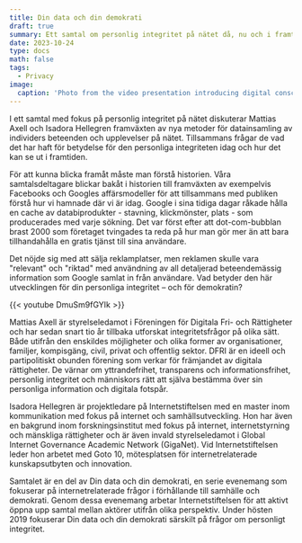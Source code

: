 ```yaml
---
title: Din data och din demokrati
draft: true
summary: Ett samtal om personlig integritet på nätet då, nu och i framtiden
date: 2023-10-24
type: docs
math: false
tags:
  - Privacy
image:
  caption: 'Photo from the video presentation introducing digital consciousness at Goto10 Stockholm'
---
```


I ett samtal med fokus på personlig integritet på nätet diskuterar Mattias Axell och Isadora Hellegren framväxten av nya metoder för datainsamling av individers beteenden och upplevelser på nätet. Tillsammans frågar de vad det har haft för betydelse för den personliga integriteten idag och hur det kan se ut i framtiden.

För att kunna blicka framåt måste man förstå historien. Våra samtalsdeltagare blickar bakåt i historien till framväxten av exempelvis Facebooks och Googles affärsmodeller för att tillsammans med publiken förstå hur vi hamnade där vi är idag. Google i sina tidiga dagar råkade hålla en cache av databiprodukter - stavning, klickmönster, plats - som producerades med varje sökning. Det var först efter att dot-com-bubblan brast 2000 som företaget tvingades ta reda på hur man gör mer än att bara tillhandahålla en gratis tjänst till sina användare.

Det nöjde sig med att sälja reklamplatser, men reklamen skulle vara "relevant" och "riktad" med användning av all detaljerad beteendemässig information som Google samlat in från användare. Vad betyder den här utvecklingen för din personliga integritet – och för demokratin?

{{< youtube DmuSm9fGYIk >}}

Mattias Axell är styrelseledamot i Föreningen för Digitala Fri- och Rättigheter och har sedan snart tio år tillbaka utforskat integritetsfrågor på olika sätt. Både utifrån den enskildes möjligheter och olika former av organisationer, familjer, kompisgäng, civil, privat och offentlig sektor. DFRI är en ideell och partipolitiskt obunden förening som verkar för främjandet av digitala rättigheter. De värnar om yttrandefrihet, transparens och informationsfrihet, personlig integritet och människors rätt att själva bestämma över sin personliga information och digitala fotspår.

Isadora Hellegren är projektledare på Internetstiftelsen med en master inom kommunikation med fokus på internet och samhällsutveckling. Hon har även en bakgrund inom forskningsinstitut med fokus på internet, internetstyrning och mänskliga rättigheter och är även invald styrelseledamot i Global Internet Governance Academic Network (GigaNet). Vid Internetstiftelsen leder hon arbetet med Goto 10, mötesplatsen för internetrelaterade kunskapsutbyten och innovation.

Samtalet är en del av Din data och din demokrati, en serie evenemang som fokuserar på internetrelaterade frågor i förhållande till samhälle och demokrati. Genom dessa evenemang arbetar Internetstiftelsen för att aktivt öppna upp samtal mellan aktörer utifrån olika perspektiv. Under hösten 2019 fokuserar Din data och din demokrati särskilt på frågor om personligt integritet.
